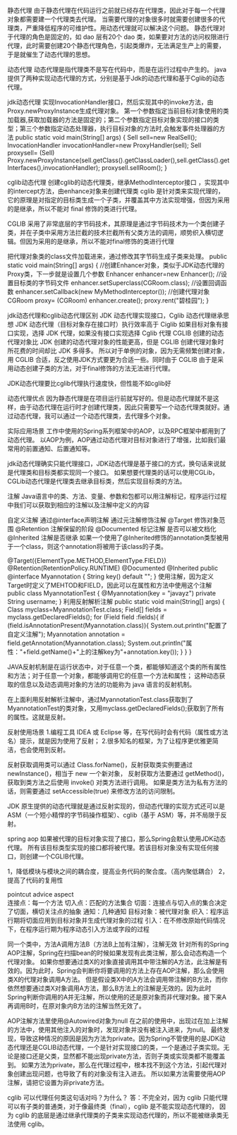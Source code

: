 
静态代理
由于静态代理在代码运行之前就已经存在代理类，因此对于每一个代理对象都需要建一个代理类去代理。
当需要代理的对象很多时就需要创建很多的代理类，严重降低程序的可维护性。用动态代理就可以解决这个问题。
静态代理对于代理的角色是固定的，如 dao 层有20个 dao 类，如果要对方法的访问权限进行代理，此时需要创建20个静态代理角色，引起类爆炸，无法满足生产上的需要，于是就催生了动态代理的思想。

动态代理
动态代理是指代理类不是写在代码中，而是在运行过程中产生的。
java提供了两种实现动态代理的方式，分别是基于Jdk的动态代理和基于Cglib的动态代理。

jdk动态代理
实现InvocationHandler接口，然后实现其中的invoke方法，由Proxy.newProxyInstance生成代理对象。
第一个参数指定当前目标对象使用的类加载器,获取加载器的方法是固定的；第二个参数指定目标对象实现的接口的类型；第三个参数指定动态处理器，执行目标对象的方法时,会触发事件处理器的方法
public static void main(String[] args) {
    Sell sell=new RealSell();
    InvocationHandler invocationHandler=new ProxyHandler(sell);
    Sell proxysell= (Sell) Proxy.newProxyInstance(sell.getClass().getClassLoader(),sell.getClass().getInterfaces(),invocationHandler);
    proxysell.sellRoom();
}

cglib动态代理
创建cglib的动态代理类，继承MethodInterceptor接口 ，实现其中的intercept方法，由enhance对象来创建代理类
cglib 是针对类来实现代理的，它的原理是对指定的目标类生成一个子类，并覆盖其中方法实现增强，但因为采用的是继承，所以不能对 final 修饰的类进行代理。

CGLIB 采用了非常底层的字节码技术，其原理是通过字节码技术为一个类创建子类，并在子类中采用方法拦截的技术拦截所有父类方法的调用，顺势织入横切逻辑。但因为采用的是继承，所以不能对final修饰的类进行代理

把代理对象类的class文件加载进来，通过修改其字节码生成子类来处理。
public static void main(String[] args) {
    //创建Enhancer对象，类似于JDK动态代理的Proxy类，下一步就是设置几个参数
    Enhancer enhancer=new Enhancer();
    //设置目标类的字节码文件
    enhancer.setSuperclass(CGRoom.class);
    //设置回调函数
    enhancer.setCallback(new MyMethodInterceptor());
    //创建代理对象
    CGRoom proxy= (CGRoom) enhancer.create();
    proxy.rent("碧桂园");
}

jdk动态代理和cglib动态代理区别
JDK 动态代理实现接口，Cglib 动态代理继承思想
JDK 动态代理（目标对象存在接口时）执行效率高于 Ciglib
如果目标对象有接口实现，选择 JDK 代理，如果没有接口实现选择 Cglib 代理
CGLIB 创建的动态代理对象比 JDK 创建的动态代理对象的性能更高，但是 CGLIB 创建代理对象时所花费的时间却比 JDK 多得多。
所以对于单例的对象，因为无需频繁创建对象，用 CGLIB 合适，反之使用JDK方式要更为合适一些。同时由于 CGLIB 由于是采用动态创建子类的方法，对于final修饰的方法无法进行代理。

JDK动态代理要比cglib代理执行速度快，但性能不如cglib好

动态代理优点
因为静态代理是在项目运行前就写好的。但是动态代理就不是这样，由于动态代理在运行时才创建代理类，因此只需要写一个动态代理类就好。通过动态代理，我可以通过一个动态代理类，去代理多个对象。


实际应用场景
工作中使用的Spring系列框架中的AOP，以及RPC框架中都用到了动态代理。
以AOP为例，AOP通过动态代理对目标对象进行了增强，比如我们最常用的前置通知、后置通知等。


jdk动态代理确实只能代理接口，JDK动态代理是基于接口的方式，换句话来说就是代理类和目标类都实现同一个接口。
如果想要代理类的话可以使用CGLib，CGLib动态代理是代理类去继承目标类，然后实现目标类的方法。

注解
Java语言中的类、方法、变量、参数和包都可以用注解标记，程序运行过程中我们可以获取到相应的注解以及注解中定义的内容

自定义注解
通过@interface声明注解
通过元注解修饰注解
@Target 修饰对象范围
@Retention 注解保留的阶段
@Documented 标记注解 是否可以被文档化
@Inherited 注解是否继承 如果一个使用了@Inherited修饰的annotation类型被用于一个class，则这个annotation将被用于该class的子类。

@Target({ElementType.METHOD,ElementType.FIELD})
@Retention(RetentionPolicy.RUNTIME)
@Documented
@Inherited
public @interface Myannotation {
    String key() default "";
}
使用注解，因为定义Target时定义了MEHTOD和FIELD，因此可以在属性和方法中使用这个注解
public class MyannotationTest {
    @Myannotation(key = "javayz")
    private String username;
}
利用反射解析注解
public static void main(String[] args) {
    Class myclass=MyannotationTest.class;
    Field[] fields = myclass.getDeclaredFields();
    for (Field field :fields){
        if (field.isAnnotationPresent(Myannotation.class)){
            System.out.println("配置了自定义注解");
            Myannotation annotation = field.getAnnotation(Myannotation.class);
            System.out.println("属性："+field.getName()+"上的注解key为"+annotation.key());
        }
    }
}

JAVA反射机制是在运行状态中，对于任意一个类，都能够知道这个类的所有属性和方法；对于任意一个对象，都能够调用它的任意一个方法和属性；
这种动态获取的信息以及动态调用对象的方法的功能称为 java 语言的反射机制。

在上面利用反射解析注解中，通过MyannotationTest.class获取到了MyannotationTest的类对象，又用myclass.getDeclaredFields();获取到了所有的属性。这就是反射。

反射使用场景
1.编程工具 IDEA 或 Eclipse 等，在写代码时会有代码（属性或方法名）提示，就是因为使用了反射；
2.很多知名的框架，为了让程序更优雅更简洁，也会使用到反射。

反射获取调用类可以通过 Class.forName()，反射获取类实例要通过 newInstance()，相当于 new 一个新对象，
反射获取方法要通过 getMethod()，获取到类方法之后使用 invoke() 对类方法进行调用。
如果是类方法为私有方法的话，则需要通过 setAccessible(true) 来修改方法的访问限制。

JDK 原生提供的动态代理就是通过反射实现的，但动态代理的实现方式还可以是 ASM（一个短小精悍的字节码操作框架）、cglib（基于 ASM）等，并不局限于反射。

spring aop
如果被代理的目标对象实现了接口，那么Spring会默认使用JDK动态代理。
所有该目标类型实现的接口都将被代理。若该目标对象没有实现任何接口，则创建一个CGLIB代理。

1，降低模块与模块之间的耦合度，提高业务代码的聚合度。（高内聚低耦合）
2，提高了代码的复用性

pointcut  advice  aspect   
连接点：每一个方法
切入点：匹配的方法集合
切面：连接点与切入点的集合决定了切面，横切关注点的抽象
通知：几种通知
目标对象：被代理对象
织入：程序运行期将切面应用到目标对象并生成代理对象的过程
引入：在不修改原始代码情况下，在程序运行期为程序动态引入方法或字段的过程

同一个类中，方法A调用方法B（方法B上加有注解），注解无效
针对所有的Spring AOP注解，Spring在扫描bean的时候如果发现有此类注解，那么会动态构造一个代理对象。
如果你想要通过类X的对象直接调用其中带注解的A方法，此注解是有效的。因为此时，Spring会判断你将要调用的方法上存在AOP注解，那么会使用类X的代理对象调用A方法。
但是假设类X中的A方法会调用带注解的B方法，而你依然想要通过类X对象调用A方法，那么B方法上的注解是无效的。因为此时Spring判断你调用的A并无注解，所以使用的还是原对象而非代理对象。接下来A再调用B时，在原对象内B方法的注解当然无效了。

AOP注解方法里使用@Autowired对象为null
在之前的使用中，出现过在加上注解的方法中，使用其他注入的对象时，发现对象并没有被注入进来，为null。
最终发现，导致这种情况的原因是因为方法为private。因为Spring不管使用的是JDK动态代理还是CGLIB动态代理，一个是针对实现接口的类，一个是通过子类实现。无论是接口还是父类，显然都不能出现private方法，否则子类或实现类都不能覆盖到。
如果方法为private，那么在代理过程中，根本找不到这个方法，引起代理对象创建出现问题，也导致了有的对象没有注入进去。
所以如果方法需要使用AOP注解，请把它设置为非private方法。

cglib 可以代理任何类这句话对吗？为什么？
答：不完全对，因为 cglib 只能代理可以有子类的普通类，对于像最终类（final），cglib 是不能实现动态代理的，
因为 cglib 的底层是通过继承代理类的子类来实现动态代理的，所以不能被继承类无法使用 cglib。





